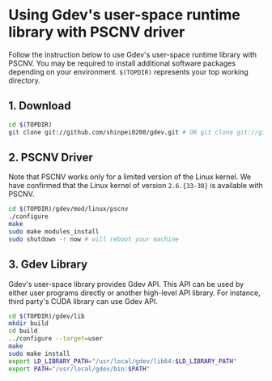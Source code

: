 # Using Gdev's user-space runtime library with PSCNV driver

Follow the instruction below to use Gdev's user-space runtime library
with PSCNV. You may be required to install additional software
packages depending on your environment. `$(TOPDIR)` represents your top
working directory.

## 1. Download

```sh
cd $(TOPDIR)
git clone git://github.com/shinpei0208/gdev.git # OR git clone git://github.com/CPFL/gdev.git
```

## 2. PSCNV Driver

Note that PSCNV works only for a limited version of the Linux kernel.
We have confirmed that the Linux kernel of version `2.6.{33-38}` is
available with PSCNV.

```sh
cd $(TOPDIR)/gdev/mod/linux/pscnv
./configure
make
sudo make modules_install
sudo shutdown -r now # will reboot your machine
```

## 3. Gdev Library

Gdev's user-space library provides Gdev API. This API can be used
by either user programs directly or another high-level API library.
For instance, third party's CUDA library can use Gdev API.

```sh
cd $(TOPDIR)/gdev/lib
mkdir build
cd build
../configure --target=user
make
sudo make install
export LD_LIBRARY_PATH="/usr/local/gdev/lib64:$LD_LIBRARY_PATH"
export PATH="/usr/local/gdev/bin:$PATH"
```
